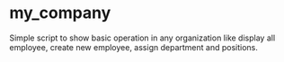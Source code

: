 # my_company
Simple script to show basic operation in any organization like display all employee, create new employee, assign department and positions.

